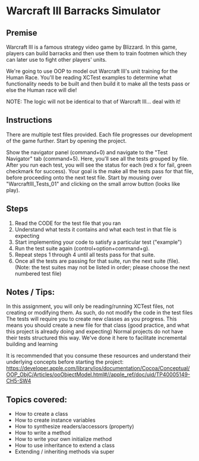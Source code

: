 # Warcraft III Barracks Simulator

## Premise

Warcraft III is a famous strategy video game by Blizzard. In this game, players can build barracks and then use them to train footmen which they can later use to fight other players' units.

We're going to use OOP to model out Warcraft III's unit training for the Human Race. You'll be reading XCTest examples to determine what functionality needs to be built and then build it to make all the tests pass or else the Human race will die!

NOTE: The logic will not be identical to that of Warcraft III... deal with it!

## Instructions

There are multiple test files provided. Each file progresses our development of the game further. Start by opening the project.

Show the navigator panel (command+0) and navigate to the "Test Navigator" tab (command+5). Here, you'll see all the tests grouped by file. After you run each test, you will see the status for each (red x for fail, green checkmark for success). Your goal is the make all the tests pass for that file, before proceeding onto the next test file. Start by mousing over "WarcraftIII_Tests_01" and clicking on the small arrow button (looks like play).

## Steps

1. Read the CODE for the test file that you ran
2. Understand what tests it contains and what each test in that file is expecting
3. Start implementing your code to satisfy a particular test ("example")
4. Run the test suite again (control+option+command+g).
5. Repeat steps 1 through 4 until all tests pass for that suite.
6. Once all the tests are passing for that suite, run the next suite (file). (Note: the test suites may not be listed in order; please choose the next numbered test file)

## Notes / Tips:

In this assignment, you will only be reading/running XCTest files, not creating or modifying them.
As such, do not modify the code in the test files
The tests will require you to create new classes as you progress. This means you should create a new file for that class (good practice, and what this project is already doing and expecting)
Normal projects do not have their tests structured this way. We've done it here to facilitate incremental building and learning

It is recommended that you consume these resources and understand their underlying concepts before starting the project:
https://developer.apple.com/library/ios/documentation/Cocoa/Conceptual/OOP_ObjC/Articles/ooObjectModel.html#//apple_ref/doc/uid/TP40005149-CH5-SW4

## Topics covered:

- How to create a class
- How to create instance variables
- How to synthesize readers/accessors (property)
- How to write a method
- How to write your own initialize method
- How to use inheritance to extend a class
- Extending / inheriting methods via super

